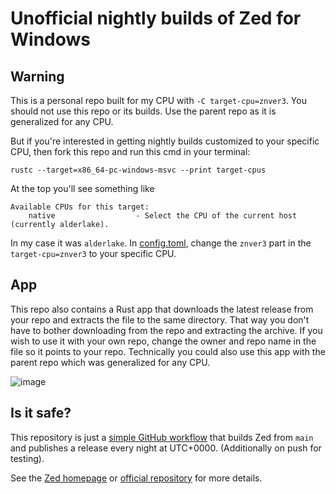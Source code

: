 # Unofficial nightly builds of Zed for Windows

## Warning

This is a personal repo built for my CPU with `-C target-cpu=znver3`. You should not use this repo or its builds. Use the parent repo as it is generalized for any CPU.

But if you're interested in getting nightly builds customized to your specific CPU, then fork this repo and run this cmd in your terminal:

`rustc --target=x86_64-pc-windows-msvc --print target-cpus`

At the top you'll see something like
```
Available CPUs for this target:
    native                  - Select the CPU of the current host (currently alderlake).
```
In my case it was `alderlake`. In [config.toml](https://github.com/Dohvakin/zed-windows-builds/blob/main/data/config.toml), change the `znver3` part in the `target-cpu=znver3` to your specific CPU.

## App

This repo also contains a Rust app that downloads the latest release from your repo and extracts the file to the same directory. That way you don't have to bother downloading from the repo and extracting the archive. If you wish to use it with your own repo, change the owner and repo name in the file so it points to your repo. Technically you could also use this app with the parent repo which was generalized for any CPU.

![image](https://github.com/user-attachments/assets/ead0848d-c1c3-4a9c-8bff-090fb45927b3)

## Is it safe?

This repository is just a [simple GitHub workflow](./.github/workflows/build.yml) that builds Zed from `main` and publishes a release every night at UTC+0000. (Additionally on push for testing).

See the [Zed homepage](https://zed.dev/) or [official repository](https://github.com/zed-industries/zed) for more details.
